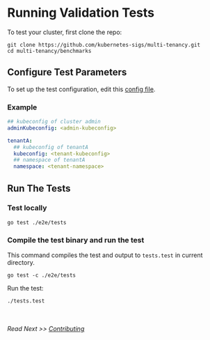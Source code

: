 # Running Validation Tests


To test your cluster, first clone the repo:

```shell
git clone https://github.com/kubernetes-sigs/multi-tenancy.git
cd multi-tenancy/benchmarks
```

## Configure Test Parameters
To set up the test configuration, edit this [config file](../config.yaml). 

### Example

````yaml
## kubeconfig of cluster admin
adminKubeconfig: <admin-kubeconfig>

tenantA:
  ## kubeconfig of tenantA
  kubeconfig: <tenant-kubeconfig>
  ## namespace of tenantA
  namespace: <tenant-namespace>
````

## Run The Tests

### Test locally

```shell
go test ./e2e/tests
```


### Compile the test binary and run the test

This command compiles the test and output to `tests.test` in current directory.
```shell
go test -c ./e2e/tests
```

Run the test:
```shell
./tests.test 
```
<br/><br/>
*Read Next >> [Contributing](contributing.md)*
